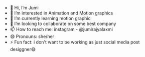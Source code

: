 - 👋 Hi, I’m Jumi
- 👀 I’m interested in Animation and Motion graphics
- 🌱 I’m currently learning motion graphic
- 💞️ I’m looking to collaborate on some best company
- 📫 How to reach me: instagram - @jumirajyalaxmi
- 😄 Pronouns: she/her
- ⚡ Fun fact: i don't want to be working as just social media post desiggner😄

<!---
Jumi1010/Jumi1010 is a ✨ special ✨ repository because its `README.md` (this file) appears on your GitHub profile.
You can click the Preview link to take a look at your changes.
--->
